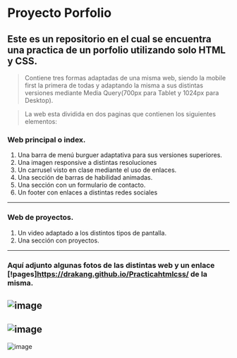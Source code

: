 # Proyecto Porfolio

## Este es un repositorio en el cual se encuentra una practica de un porfolio utilizando solo HTML y CSS.

>Contiene tres formas adaptadas de una misma web, siendo la mobile first la primera de todas y adaptando la misma a sus distintas versiones mediante Media Query(700px para Tablet y 1024px para Desktop).

>La web esta dividida en dos paginas que contienen los siguientes elementos:

### Web principal o index.
1. Una barra de menú burguer adaptativa para sus versiones superiores.
2. Una imagen responsive a distintas resoluciones 
3. Un carrusel visto en clase mediante el uso de enlaces.
4. Una sección de barras de habilidad animadas.
5. Una sección con un  formulario de contacto.
6. Un footer con enlaces a distintas redes sociales
---
### Web de proyectos.
1. Un video adaptado a los distintos tipos de pantalla.
2. Una sección con proyectos.
---
### Aquí adjunto algunas fotos de las distintas web y un enlace [!pages]https://drakang.github.io/Practicahtmlcss/ de la misma.

![image](https://user-images.githubusercontent.com/103906418/178150532-d544cf23-7af0-43c5-aaaa-709a180ac00b.png)
---
![image](https://user-images.githubusercontent.com/103906418/178150537-807be15f-6d30-4f46-be3a-f3879f49f6c9.png)
---
![image](https://user-images.githubusercontent.com/103906418/178150550-4046efaa-1715-4577-898b-7d70874d8be2.png)
